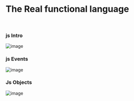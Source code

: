 
# The Real functional language
<br>



### js Intro 
![image](https://user-images.githubusercontent.com/67835881/116962798-a9f67180-acc4-11eb-8be5-313ae7729e89.png)

### js Events
![image](https://user-images.githubusercontent.com/67835881/117009373-4b071b80-ad09-11eb-9930-716a8271be40.png)

### Js Objects
![image](https://user-images.githubusercontent.com/67835881/117017963-b228ce00-ad11-11eb-88f9-f2f55459b86f.png)
